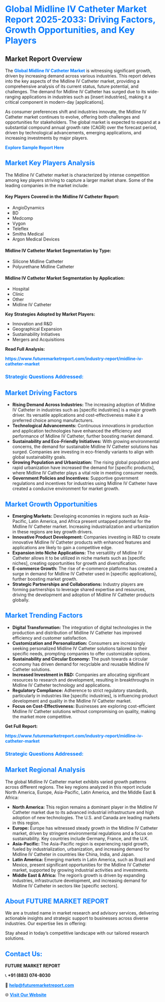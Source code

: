 <h1 style="color: #007BFF;">Global Midline IV Catheter Market Report 2025-2033: Driving Factors, Growth Opportunities, and Key Players</h1>

<section id="overview">
<h2>Market Report Overview</h2>
<p>The <a href="https://www.futuremarketreport.com/industry-report/midline-iv-catheter-market" style="color: #007BFF; text-decoration: none;"><strong>Global Midline IV Catheter Market</strong></a> is witnessing significant growth, driven by increasing demand across various industries. This report delves into the key aspects of the Midline IV Catheter market, providing a comprehensive analysis of its current status, future potential, and challenges. The demand for Midline IV Catheter has surged due to its wide-ranging applications in industries such as [insert industries], making it a critical component in modern-day [applications].</p>
<p>As consumer preferences shift and industries innovate, the Midline IV Catheter market continues to evolve, offering both challenges and opportunities for stakeholders. The global market is expected to expand at a substantial compound annual growth rate (CAGR) over the forecast period, driven by technological advancements, emerging applications, and increasing investments by major players.</p>
</section>

<section id="overview">
<p><a href="https://www.futuremarketreport.com/request-sample/reportId=122489" style="color: #007BFF; text-decoration: none;"><strong>Explore Sample Report Here</strong></a></p>
</section>

<section id="key-players">
<h2 style="color: #007BFF;">Market Key Players Analysis</h2>
<p>The Midline IV Catheter market is characterized by intense competition among key players striving to capture a larger market share. Some of the leading companies in the market include:</p>
<h4>Key Players Covered in the Midline IV Catheter Report:</h4>
<ul><li>AngioDynamics</li><li>BD</li><li>Medcomp</li><li>Vygon</li><li>Teleflex</li><li>Smiths Medical</li><li>Argon Medical Devices</li></ul>
<h4>Midline IV Catheter Market Segmentation by Type:</h4>
<ul><li>Silicone Midline Catheter</li><li>Polyurethane Midline Catheter</li></ul>

<h4>Midline IV Catheter Market Segmentation by Application:</h4>
<ul><li>Hospital</li><li>Clinic</li><li>Other</li><li>Midline IV Catheter</li></ul>
<p><strong>Key Strategies Adopted by Market Players:</strong></p>
<ul>
<li>Innovation and R&D</li>
<li>Geographical Expansion</li>
<li>Sustainability Initiatives</li>
<li>Mergers and Acquisitions</li>
</ul>
</section>

<section>
<p><strong>Read Full Analysis: </strong></p><a href="https://www.futuremarketreport.com/industry-report/midline-iv-catheter-market" style="color: #007BFF; text-decoration: none;"><strong>https://www.futuremarketreport.com/industry-report/midline-iv-catheter-market</strong></a>
<h3 style="color: #007BFF;">Strategic Questions Addressed:</h3>
</section>

<section id="driving-factors">
<h2 style="color: #007BFF;">Market Driving Factors</h2>
<ul>
<li><strong>Rising Demand Across Industries:</strong> The increasing adoption of Midline IV Catheter in industries such as [specific industries] is a major growth driver. Its versatile applications and cost-effectiveness make it a preferred choice among manufacturers.</li>
<li><strong>Technological Advancements:</strong> Continuous innovations in production and application technologies have enhanced the efficiency and performance of Midline IV Catheter, further boosting market demand.</li>
<li><strong>Sustainability and Eco-Friendly Initiatives:</strong> With growing environmental concerns, the demand for sustainable Midline IV Catheter solutions has surged. Companies are investing in eco-friendly variants to align with global sustainability goals.</li>
<li><strong>Growing Population and Urbanization:</strong> The rising global population and rapid urbanization have increased the demand for [specific products], where Midline IV Catheter plays a vital role in meeting consumer needs.</li>
<li><strong>Government Policies and Incentives:</strong> Supportive government regulations and incentives for industries using Midline IV Catheter have created a conducive environment for market growth.</li>
</ul>
</section>

<section id="growth-opportunities">
<h2 style="color: #007BFF;">Market Growth Opportunities</h2>
<ul>
<li><strong>Emerging Markets:</strong> Developing economies in regions such as Asia-Pacific, Latin America, and Africa present untapped potential for the Midline IV Catheter market. Increasing industrialization and urbanization in these regions are key growth drivers.</li>
<li><strong>Innovative Product Development:</strong> Companies investing in R&D to create innovative Midline IV Catheter products with enhanced features and applications are likely to gain a competitive edge.</li>
<li><strong>Expansion into Niche Applications:</strong> The versatility of Midline IV Catheter allows it to be utilized in niche markets such as [specific niches], creating opportunities for growth and diversification.</li>
<li><strong>E-commerce Growth:</strong> The rise of e-commerce platforms has created a surge in demand for Midline IV Catheter used in [specific applications], further boosting market growth.</li>
<li><strong>Strategic Partnerships and Collaborations:</strong> Industry players are forming partnerships to leverage shared expertise and resources, driving the development and adoption of Midline IV Catheter products globally.</li>
</ul>
</section>

<section id="trending-factors">
<h2 style="color: #007BFF;">Market Trending Factors</h2>
<ul>
<li><strong>Digital Transformation:</strong> The integration of digital technologies in the production and distribution of Midline IV Catheter has improved efficiency and customer satisfaction.</li>
<li><strong>Customization and Personalization:</strong> Consumers are increasingly seeking personalized Midline IV Catheter solutions tailored to their specific needs, prompting companies to offer customizable options.</li>
<li><strong>Sustainability and Circular Economy:</strong> The push towards a circular economy has driven demand for recyclable and reusable Midline IV Catheter solutions.</li>
<li><strong>Increased Investment in R&D:</strong> Companies are allocating significant resources to research and development, resulting in breakthroughs in Midline IV Catheter technology and applications.</li>
<li><strong>Regulatory Compliance:</strong> Adherence to strict regulatory standards, particularly in industries like [specific industries], is influencing product development and quality in the Midline IV Catheter market.</li>
<li><strong>Focus on Cost-Effectiveness:</strong> Businesses are exploring cost-efficient Midline IV Catheter solutions without compromising on quality, making the market more competitive.</li>
</ul>
</section>

<section>
<p><strong>Get Full Report: </strong></p><a href="https://www.futuremarketreport.com/industry-report/midline-iv-catheter-market" style="color: #007BFF; text-decoration: none;"><strong>https://www.futuremarketreport.com/industry-report/midline-iv-catheter-market</strong></a>
<h3 style="color: #007BFF;">Strategic Questions Addressed:</h3>
</section>


<section id="regional-analysis">
<h2 style="color: #007BFF;">Market Regional Analysis</h2>
<p>The global Midline IV Catheter market exhibits varied growth patterns across different regions. The key regions analyzed in this report include North America, Europe, Asia-Pacific, Latin America, and the Middle East & Africa:</p>
<ul>
<li><strong>North America:</strong> This region remains a dominant player in the Midline IV Catheter market due to its advanced industrial infrastructure and high adoption of new technologies. The U.S. and Canada are leading markets in this region.</li>
<li><strong>Europe:</strong> Europe has witnessed steady growth in the Midline IV Catheter market, driven by stringent environmental regulations and a focus on sustainability. Key countries include Germany, France, and the U.K.</li>
<li><strong>Asia-Pacific:</strong> The Asia-Pacific region is experiencing rapid growth, fueled by industrialization, urbanization, and increasing demand for Midline IV Catheter in countries like China, India, and Japan.</li>
<li><strong>Latin America:</strong> Emerging markets in Latin America, such as Brazil and Mexico, present significant opportunities for the Midline IV Catheter market, supported by growing industrial activities and investments.</li>
<li><strong>Middle East & Africa:</strong> The region’s growth is driven by expanding industries, infrastructure development, and increasing demand for Midline IV Catheter in sectors like [specific sectors].</li>
</ul>
</section>

<footer>
<h2 style="color: #007BFF;">About FUTURE MARKET REPORT</h2>
<p>We are a trusted name in market research and advisory services, delivering actionable insights and strategic support to businesses across diverse industries. Our expertise lies in offering:</p>

<p>Stay ahead in today’s competitive landscape with our tailored research solutions.</p>

<h2 style="color: #007BFF;">Contact Us:</h2>
<p><strong>FUTURE MARKET REPORT</strong></p>
<p>📞 <strong>+91 (883) 074-8030</strong></p>
<p>📧 <strong><a href="mailto:help@futuremarketreport.com" style="color: #007BFF;">help@futuremarketreport.com</a></strong></p>
<p>🌐 <strong><a href="https://www.futuremarketreport.com/" style="color: #007BFF;">Visit Our Website</a></strong></p>
</footer>